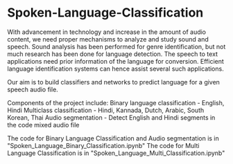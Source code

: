 # Spoken-Language-Classification
With advancement in technology and increase in the amount of audio content, we need proper mechanisms to analyze and study sound and speech. Sound analysis has been performed for genre identification, but not much research has been done for language detection. The speech to text applications need prior information of the language for conversion. Efficient language identification systems can hence assist several such applications.

Our aim is to build classifiers and networks to predict language for a given speech audio file.

Components of the project include:
Binary language classification - English, Hindi
Multiclass classification - Hindi, Kannada, Dutch, Arabic, South Korean, Thai
Audio segmentation - Detect English and Hindi segments in the code mixed audio file

The code for Binary Language Classification and Audio segmentation is in "Spoken_Language_Binary_Classification.ipynb"
The code for Multi Language Classification is in "Spoken_Language_Multi_Classification.ipynb"
